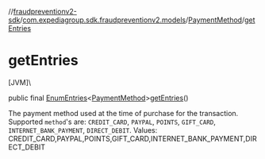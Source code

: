 //[fraudpreventionv2-sdk](../../../index.md)/[com.expediagroup.sdk.fraudpreventionv2.models](../index.md)/[PaymentMethod](index.md)/[getEntries](get-entries.md)

# getEntries

[JVM]\

public final [EnumEntries](https://kotlinlang.org/api/latest/jvm/stdlib/kotlin.enums/-enum-entries/index.html)&lt;[PaymentMethod](index.md)&gt;[getEntries](get-entries.md)()

The payment method used at the time of purchase for the transaction. Supported `method`'s are: `CREDIT_CARD`, `PAYPAL`, `POINTS`, `GIFT_CARD`, `INTERNET_BANK_PAYMENT`, `DIRECT_DEBIT`. Values: CREDIT_CARD,PAYPAL,POINTS,GIFT_CARD,INTERNET_BANK_PAYMENT,DIRECT_DEBIT
